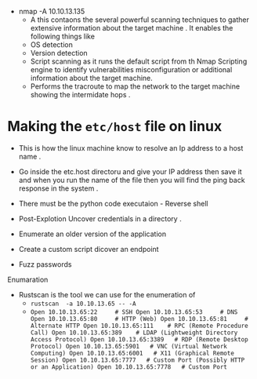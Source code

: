 - nmap -A 10.10.13.135
  - A this contaons the several powerful scanning techniques to gather extensive information about the target machine . It enables the following things like 
   - OS detection 
   - Version detection 
   - Script scanning as it runs the default script from th Nmap Scripting engine to identify vulnerabilities misconfiguration or  additional information about the target machine.
   - Performs the tracroute to map the network to the target machine showing the intermidate hops .
# Making the `etc/host` file on linux 
- This is how the linux machine know to resolve an Ip address to a host name  .
- Go inside the etc.host directoru and give your IP address then save it and when  you run the name of the file then you will find the ping back response in the system .

- There must be the python code executaion - Reverse shell 
- Post-Explotion Uncover credentials in a directory .
- Enumerate an older version of  the application 
- Create a custom script   dicover an endpoint 
- Fuzz passwords 

Enumaration 

- Rustscan is the tool we can use for the enumeration of
   - `rustscan  -a 10.10.13.65 -- -A`
   - `Open 10.10.13.65:22     # SSH
Open 10.10.13.65:53     # DNS
Open 10.10.13.65:80     # HTTP (Web)
Open 10.10.13.65:81     # Alternate HTTP
Open 10.10.13.65:111    # RPC (Remote Procedure Call)
Open 10.10.13.65:389    # LDAP (Lightweight Directory Access Protocol)
Open 10.10.13.65:3389   # RDP (Remote Desktop Protocol)
Open 10.10.13.65:5901   # VNC (Virtual Network Computing)
Open 10.10.13.65:6001   # X11 (Graphical Remote Session)
Open 10.10.13.65:7777   # Custom Port (Possibly HTTP or an Application)
Open 10.10.13.65:7778   # Custom Port`
